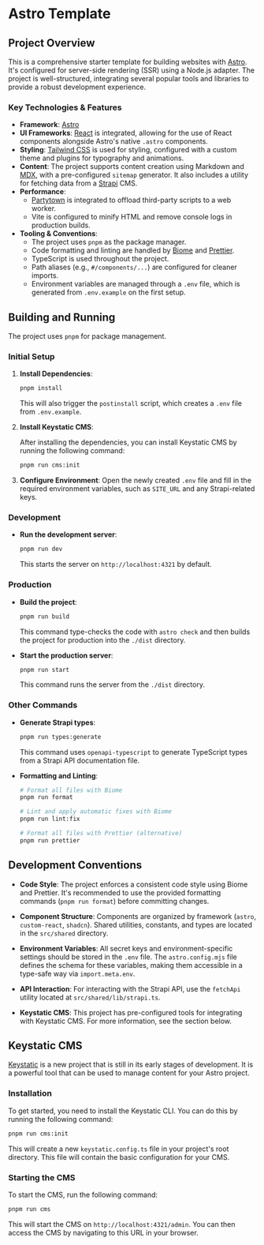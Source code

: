 # Astro Template

## Project Overview

This is a comprehensive starter template for building websites with [Astro](https://astro.build/). It's configured for server-side rendering (SSR) using a Node.js adapter. The project is well-structured, integrating several popular tools and libraries to provide a robust development experience.

### Key Technologies & Features

*   **Framework**: [Astro](https://astro.build/)
*   **UI Frameworks**: [React](https://react.dev/) is integrated, allowing for the use of React components alongside Astro's native `.astro` components.
*   **Styling**: [Tailwind CSS](https://tailwindcss.com/) is used for styling, configured with a custom theme and plugins for typography and animations.
*   **Content**: The project supports content creation using Markdown and [MDX](https://mdxjs.com/), with a pre-configured `sitemap` generator. It also includes a utility for fetching data from a [Strapi](https://strapi.io/) CMS.
*   **Performance**:
    *   [Partytown](https://partytown.builder.io/) is integrated to offload third-party scripts to a web worker.
    *   Vite is configured to minify HTML and remove console logs in production builds.
*   **Tooling & Conventions**:
    *   The project uses `pnpm` as the package manager.
    *   Code formatting and linting are handled by [Biome](https://biomejs.dev/) and [Prettier](https://prettier.io/).
    *   TypeScript is used throughout the project.
    *   Path aliases (e.g., `#/components/...`) are configured for cleaner imports.
    *   Environment variables are managed through a `.env` file, which is generated from `.env.example` on the first setup.

## Building and Running

The project uses `pnpm` for package management.

### Initial Setup

1.  **Install Dependencies**:
    ```bash
    pnpm install
    ```
    This will also trigger the `postinstall` script, which creates a `.env` file from `.env.example`.

2.  **Install Keystatic CMS**:

    After installing the dependencies, you can install Keystatic CMS by running the following command:

    ```bash
    pnpm run cms:init
    ```

3.  **Configure Environment**:
    Open the newly created `.env` file and fill in the required environment variables, such as `SITE_URL` and any Strapi-related keys.

### Development

*   **Run the development server**:
    ```bash
    pnpm run dev
    ```
    This starts the server on `http://localhost:4321` by default.

### Production

*   **Build the project**:
    ```bash
    pnpm run build
    ```
    This command type-checks the code with `astro check` and then builds the project for production into the `./dist` directory.

*   **Start the production server**:
    ```bash
    pnpm run start
    ```
    This command runs the server from the `./dist` directory.

### Other Commands

*   **Generate Strapi types**:
    ```bash
    pnpm run types:generate
    ```
    This command uses `openapi-typescript` to generate TypeScript types from a Strapi API documentation file.

*   **Formatting and Linting**:
    ```bash
    # Format all files with Biome
    pnpm run format

    # Lint and apply automatic fixes with Biome
    pnpm run lint:fix

    # Format all files with Prettier (alternative)
    pnpm run prettier
    ```

## Development Conventions

*   **Code Style**: The project enforces a consistent code style using Biome and Prettier. It's recommended to use the provided formatting commands (`pnpm run format`) before committing changes.
*   **Component Structure**: Components are organized by framework (`astro`, `custom-react`, `shadcn`). Shared utilities, constants, and types are located in the `src/shared` directory.
*   **Environment Variables**: All secret keys and environment-specific settings should be stored in the `.env` file. The `astro.config.mjs` file defines the schema for these variables, making them accessible in a type-safe way via `import.meta.env`.
*   **API Interaction**: For interacting with the Strapi API, use the `fetchApi` utility located at `src/shared/lib/strapi.ts`.

*   **Keystatic CMS**: This project has pre-configured tools for integrating with Keystatic CMS. For more information, see the section below.

## Keystatic CMS

[Keystatic](https://keystatic.com/) is a new project that is still in its early stages of development. It is a powerful tool that can be used to manage content for your Astro project.

### Installation

To get started, you need to install the Keystatic CLI. You can do this by running the following command:

```bash
pnpm run cms:init
```

This will create a new `keystatic.config.ts` file in your project's root directory. This file will contain the basic configuration for your CMS.

### Starting the CMS

To start the CMS, run the following command:

```bash
pnpm run cms
```

This will start the CMS on `http://localhost:4321/admin`. You can then access the CMS by navigating to this URL in your browser.
